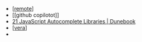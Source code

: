 - [[remote]]
- [[github copilotot]]
- [21 JavaScript Autocomplete Libraries | Dunebook](https://www.dunebook.com/best-javascript-autocomplete-libraries/)
- [[vera]]
- 

[//begin]: # "Autogenerated link references for markdown compatibility"
[remote]: remote.md "remote"
[vera]: logseq/pages/vera.md "vera"
[//end]: # "Autogenerated link references"

